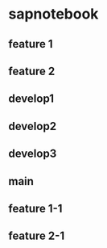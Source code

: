 # sapnotebook

## feature 1
## feature 2
## develop1
## develop2
## develop3

## main
## feature 1-1
## feature 2-1
